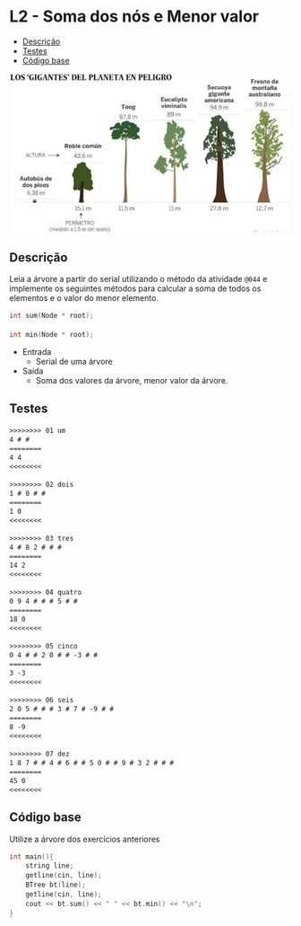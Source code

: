 # L2 - Soma dos nós e Menor valor
<!--TOC_BEGIN-->
- [Descrição](https://raw.githubusercontent.com/qxcodeed/moodle/master/base/046/#descrição)
- [Testes](https://raw.githubusercontent.com/qxcodeed/moodle/master/base/046/#testes)
- [Código base](https://raw.githubusercontent.com/qxcodeed/moodle/master/base/046/#código-base)
<!--TOC_END-->

![](https://raw.githubusercontent.com/qxcodeed/moodle/master/base/046/__capa.jpg)

## Descrição
Leia a árvore a partir do serial utilizando o método da atividade `@044` e implemente os seguintes métodos para calcular a soma de todos os elementos e o valor do menor elemento.

```cpp
int sum(Node * root);

int min(Node * root);
```

- Entrada
    - Serial de uma árvore
- Saída
    - Soma dos valores da árvore, menor valor da árvore.

## Testes

```
>>>>>>>> 01 um
4 # # 
========
4 4
<<<<<<<<

>>>>>>>> 02 dois
1 # 0 # # 
========
1 0
<<<<<<<<

>>>>>>>> 03 tres
4 # 8 2 # # # 
========
14 2
<<<<<<<<

>>>>>>>> 04 quatro
0 9 4 # # # 5 # # 
========
18 0
<<<<<<<<

>>>>>>>> 05 cinco
0 4 # # 2 0 # # -3 # # 
========
3 -3
<<<<<<<<

>>>>>>>> 06 seis
2 0 5 # # # 3 # 7 # -9 # # 
========
8 -9
<<<<<<<<

>>>>>>>> 07 dez
1 8 7 # # 4 # 6 # # 5 0 # # 9 # 3 2 # # # 
========
45 0
<<<<<<<<
```

## Código base

Utilize a árvore dos exercícios anteriores

```cpp
int main(){
    string line;
    getline(cin, line);
    BTree bt(line);
    getline(cin, line);
    cout << bt.sum() << " " << bt.min() << "\n";
}
```